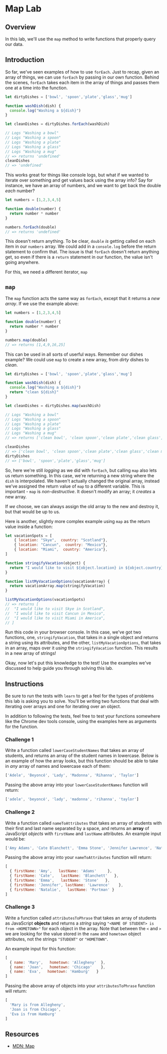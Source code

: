 # Map Lab

## Overview

In this lab, we'll use the `map` method to write functions that properly query
our data.

## Introduction

So far, we've seen examples of how to use `forEach`. Just to recap, given an
array of things, we can use `forEach` by passing in our own function.  Behind
the scenes, `forEach` takes each item in the array of things and passes them one
at a time into the function.

```js
let dirtyDishes = ['bowl', 'spoon','plate','glass','mug']

function washDish(dish) {
  console.log("Washing a ${dish}")
}

let cleanDishes = dirtyDishes.forEach(washDish)

// Logs "Washing a bowl"
// Logs "Washing a spoon"
// Logs "Washing a plate"
// Logs "Washing a glass"
// Logs "Washing a mug"
// => returns 'undefined'
cleanDishes
// => 'undefined'
```

This works great for things like console logs, but what if we wanted to iterate
over something and get values back using the array info? Say for instance, we
have an array of numbers, and we want to get back the double _each_ number?

```js
let numbers = [1,2,3,4,5]

function double(number) {
  return number * number
}

numbers.forEach(double)
// => returns 'undefined'
```

This doesn't return anything.  To be clear, `double` _is_ getting called on each
item in our `numbers` array.  We could add in a `console.log` before the return
statement to confirm that.  The issue is that `forEach` doesn't return anything
get, so even if there is a `return` statement in our function, the value isn't
going anywhere.

For this, we need a different iterator, `map`

## `map`

The `map` function acts the same way as `forEach`, except that it returns a _new
array_. If we use the example above:

```js
let numbers = [1,2,3,4,5]

function double(number) {
  return number * number
}

numbers.map(double)
// => returns [1,4,9,16,25]
```

This can be used in all sorts of userful ways.  Remember our dishes example?  We
could use `map` to create a new array, from _dirty_ dishes to _clean_.

```js
let dirtyDishes = ['bowl', 'spoon','plate','glass','mug']

function washDish(dish) {
  console.log("Washing a ${dish}")
  return "clean ${dish}"
}

let cleanDishes = dirtyDishes.map(washDish)

// Logs "Washing a bowl"
// Logs "Washing a spoon"
// Logs "Washing a plate"
// Logs "Washing a glass"
// Logs "Washing a mug"
// => returns ['clean bowl', 'clean spoon','clean plate','clean glass','clean mug']

cleanDishes
// => ['clean bowl', 'clean spoon','clean plate','clean glass','clean mug']
dirtyDishes
// => ['bowl', 'spoon','plate','glass','mug']
```

So, here we're still _logging_ as we did with `forEach`, but calling `map` also
lets us return something.  In this case, we're returning a new string where the
`dish` is interpolated. We haven't actually changed the original array, instead
we've assigned the return value of `map` to a different variable.  This is
important - `map` is _non-destructive_. It doesn't modify an array; it _creates_
a new array.

If _we_ choose, we can always assign the old array to the new and
destroy it, but that would be up to us.

Here is another, slightly more complex example using `map` as the return value
inside a function:

```js
let vacationSpots = [
    { location: "Skye",  country: "Scotland"},
    { location: "Cancun",  country: "Mexico"},
    { location: "Miami",  country: "America"},
]

function stringifyVacation(object) {
  return "I would like to visit ${object.location} in ${object.country}"
}

function listMyVacationOptions(vacationArray) {
  return vacationArray.map(stringifyVacation)  
}

listMyVacationOptions(vacationSpots)
// => returns [
//  "I would like to visit Skye in Scotland",
//  "I would like to visit Cancun in Mexico",
//  "I would like to visit Miami in America",
// ]
```

Run this code in your browser console.  In this case, we've got two functions,
one, `stringifyVacation`, that takes in a single object and returns a string
using its attributes, and the other, `listMyVacationOptions`, that takes in an
array, maps over it _using_ the `stringifyVacation` function. This results in a
new array of strings!

Okay, now let's put this knowledge to the test! Use the examples we've discussed
to help guide you through solving this lab.

## Instructions

Be sure to run the tests with `learn` to get a feel for the types of problems
this lab is asking you to solve. You'll be writing two functions that deal with
iterating over arrays and one for iterating over an object.

In addition to following the tests, feel free to test your functions somewhere
like the Chrome dev tools console, using the examples here as arguments for the
function.  

### Challenge 1

Write a function called `lowerCaseStudentNames` that takes an array of students,
and returns an array of the student names in lowercase.  Below is an example of
how the array looks, but this function should be able to take in _any_ array of
names and lowercase each of them:

```js
['Adele', 'Beyoncé', 'Lady', 'Madonna', 'Rihanna', 'Taylor']
```

Passing the above array into your `lowerCaseStudentNames` function will return:

```js
['adele', 'beyoncé', 'lady', 'madonna', 'rihanna', 'taylor']
```

### Challenge 2

Write a function called `nameToAttributes` that takes an array of students with
their first and last name separated by a space, and returns an **array** of
JavaScript _objects_ with `firstName` and `lastName` attributes. An example
input would be:

```js
['Amy Adams', 'Cate Blanchett', 'Emma Stone', 'Jennifer Lawrence', 'Natalie Portman']
```

Passing the above array into your `nameToAttributes` function will return:

```js
[
  { firstName: 'Amy',   lastName: 'Adams'     },
  { firstName: 'Cate',   lastName: 'Blanchett'   },
  { firstName: 'Emma',   lastName: 'Stone'   },
  { firstName: 'Jennifer', lastName: 'Lawrence'    },
  { firstName: 'Natalie',   lastName: 'Portman' }  
]
```

### Challenge 3

Write a function called `attributesToPhrase` that takes an array of students as
JavaScript **objects** and returns a _string_ saying `"<NAME OF STUDENT> is from
<HOMETOWN>"` for each object in the array. Note that between the `<` and `>` we
are looking for the value stored in the `name` and `hometown` object attributes,
not the strings `"STUDENT"` or `"HOMETOWN"`.

An example input for this function:

```js
[
  { name: 'Mary',   hometown: 'Allegheny'  },
  { name: 'Joan',   hometown: 'Chicago'    },
  { name: 'Eva',   hometown: 'Hamburg'   }
]
```

Passing the above array of objects into your `attributesToPhrase` function will return:

```js
[
  'Mary is from Allegheny',
  'Joan is from Chicago',
  'Eva is from Hamburg'
]
```

## Resources

- [MDN: Map](https://developer.mozilla.org/en-US/docs/Web/JavaScript/Reference/Global_Objects/Array/map)
